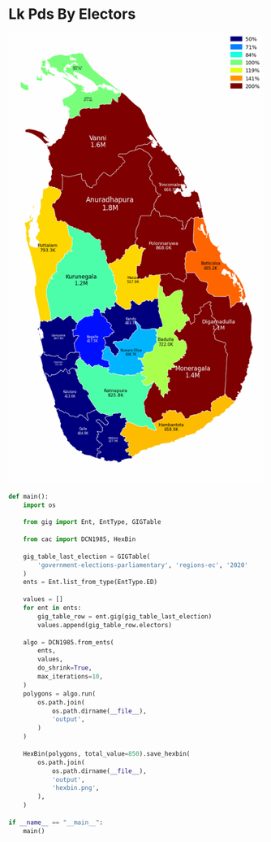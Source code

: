 # Lk Pds By Electors

<p  align="center">
    <img src="https://raw.githubusercontent.com/nuuuwan/continuous_area_cartograms/main/examples/lk_pds_by_electors/output/animated.gif" alt="alt" />
</p>

```python
def main():
    import os

    from gig import Ent, EntType, GIGTable

    from cac import DCN1985, HexBin

    gig_table_last_election = GIGTable(
        'government-elections-parliamentary', 'regions-ec', '2020'
    )
    ents = Ent.list_from_type(EntType.ED)

    values = []
    for ent in ents:
        gig_table_row = ent.gig(gig_table_last_election)
        values.append(gig_table_row.electors)

    algo = DCN1985.from_ents(
        ents,
        values,
        do_shrink=True,
        max_iterations=10,
    )
    polygons = algo.run(
        os.path.join(
            os.path.dirname(__file__),
            'output',
        )
    )

    HexBin(polygons, total_value=850).save_hexbin(
        os.path.join(
            os.path.dirname(__file__),
            'output',
            'hexbin.png',
        ),
    )

if __name__ == "__main__":
    main()

```
